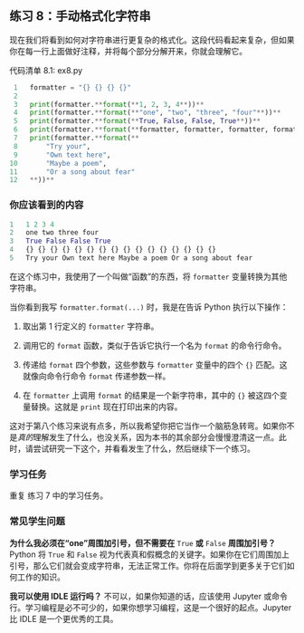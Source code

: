 ## 练习 8：手动格式化字符串

现在我们将看到如何对字符串进行更复杂的格式化。这段代码看起来复杂，但如果你在每一行上面做好注释，并将每个部分分解开来，你就会理解它。

代码清单 8.1: ex8.py

```py
 1   formatter = "{} {} {} {}"
 2
 3   print(formatter.**format(**1, 2, 3, 4**))**
 4   print(formatter.**format(**"one", "two", "three", "four"**))**
 5   print(formatter.**format(**True, False, False, True**))**
 6   print(formatter.**format(**formatter, formatter, formatter, formatter**))**
 7   print(formatter.**format(**
 8       "Try your",
 9       "Own text here",
10       "Maybe a poem",
11       "Or a song about fear"
12   **))**
```

### 你应该看到的内容

```py
1   1 2 3 4
2   one two three four
3   True False False True
4   {} {} {} {} {} {} {} {} {} {} {} {} {} {} {} {}
5   Try your Own text here Maybe a poem Or a song about fear
```

在这个练习中，我使用了一个叫做“函数”的东西，将 `formatter` 变量转换为其他字符串。

当你看到我写 `formatter.format(...)` 时，我是在告诉 Python 执行以下操作：

1.  取出第 1 行定义的 `formatter` 字符串。

2.  调用它的 `format` 函数，类似于告诉它执行一个名为 `format` 的命令行命令。

3.  传递给 `format` 四个参数，这些参数与 `formatter` 变量中的四个 `{}` 匹配。这就像向命令行命令 `format` 传递参数一样。

4.  在 `formatter` 上调用 `format` 的结果是一个新字符串，其中的 `{}` 被这四个变量替换。这就是 `print` 现在打印出来的内容。

这对于第八个练习来说有点多，所以我希望你把它当作一个脑筋急转弯。如果你不是*真的*理解发生了什么，也没关系，因为本书的其余部分会慢慢澄清这一点。此时，请尝试研究一下这个，并看看发生了什么，然后继续下一个练习。

### 学习任务

重复 练习 7 中的学习任务。

### 常见学生问题

**为什么我必须在“one”周围加引号，但不需要在** `True` **或** `False` **周围加引号？** Python 将 `True` 和 `False` 视为代表真和假概念的关键字。如果你在它们周围加上引号，那么它们就会变成字符串，无法正常工作。你将在后面学到更多关于它们如何工作的知识。

**我可以使用 IDLE 运行吗？** 不可以，如果你知道的话，应该使用 Jupyter 或命令行。学习编程是必不可少的，如果你想学习编程，这是一个很好的起点。Jupyter 比 IDLE 是一个更优秀的工具。
